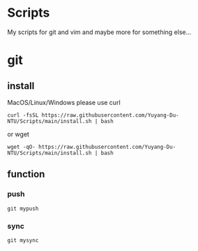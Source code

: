 # Scripts
My scripts for git and vim and maybe more for something else...

# git 
## install

MacOS/Linux/Windows 
please use
curl


`curl -fsSL https://raw.githubusercontent.com/Yuyang-Du-NTU/Scripts/main/install.sh | bash`

or wget


`wget -qO- https://raw.githubusercontent.com/Yuyang-Du-NTU/Scripts/main/install.sh | bash`


## function

### push
`git mypush`


### sync
`git mysync`

<!-- ## uninstall
Since this script only affect git config, so it will be easy for unlink. User dont need to worry about their computer environment been disputed
and also keep origin taste for git commands

But for your convenience, you can use the following bash to uninstall:
`curl -fsSL https://raw.githubusercontent.com/Yuyang-Du-NTU/Scripts/main/uninstall.sh | bash`

Or you can do it mannually:
git config --global --unset alias.mysync
git config --global --unset alias.mypush -->
